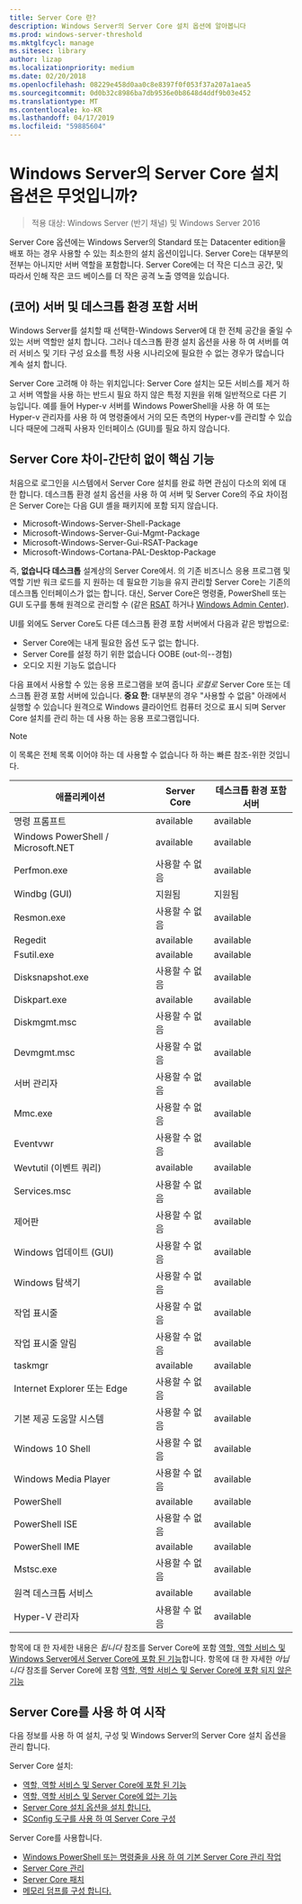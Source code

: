 ```yaml
---
title: Server Core 란?
description: Windows Server의 Server Core 설치 옵션에 알아봅니다
ms.prod: windows-server-threshold
ms.mktglfcycl: manage
ms.sitesec: library
author: lizap
ms.localizationpriority: medium
ms.date: 02/20/2018
ms.openlocfilehash: 08229e458d0aa0c8e8397f0f053f37a207a1aea5
ms.sourcegitcommit: 0d0b32c8986ba7db9536e0b8648d4ddf9b03e452
ms.translationtype: MT
ms.contentlocale: ko-KR
ms.lasthandoff: 04/17/2019
ms.locfileid: "59885604"
---
```

# <a name="what-is-the-server-core-installation-option-in-windows-server"></a>Windows Server의 Server Core 설치 옵션은 무엇입니까?

> 적용 대상: Windows Server (반기 채널) 및 Windows Server 2016

Server Core 옵션에는 Windows Server의 Standard 또는 Datacenter edition을 배포 하는 경우 사용할 수 있는 최소한의 설치 옵션이입니다. Server Core는 대부분의 전부는 아니지만 서버 역할을 포함합니다. Server Core에는 더 작은 디스크 공간, 및 따라서 인해 작은 코드 베이스를 더 작은 공격 노출 영역을 있습니다. 

## <a name="server-core-vs-server-with-desktop-experience"></a>(코어) 서버 및 데스크톱 환경 포함 서버 
Windows Server를 설치할 때 선택한-Windows Server에 대 한 전체 공간을 줄일 수 있는 서버 역할만 설치 합니다. 그러나 데스크톱 환경 설치 옵션을 사용 하 여 서버를 여러 서비스 및 기타 구성 요소를 특정 사용 시나리오에 필요한 수 없는 경우가 많습니다 계속 설치 합니다. 

Server Core 고려해 야 하는 위치입니다: Server Core 설치는 모든 서비스를 제거 하 고 서버 역할을 사용 하는 반드시 필요 하지 않은 특정 지원을 위해 일반적으로 다른 기능입니다. 예를 들어 Hyper-v 서버를 Windows PowerShell을 사용 하 여 또는 Hyper-v 관리자를 사용 하 여 명령줄에서 거의 모든 측면의 Hyper-v를 관리할 수 있습니다 때문에 그래픽 사용자 인터페이스 (GUI)를 필요 하지 않습니다. 

## <a name="the-server-core-difference---core-capabilities-without-the-frills"></a>Server Core 차이-간단히 없이 핵심 기능
처음으로 로그인을 시스템에서 Server Core 설치를 완료 하면 관심이 다소의 외에 대 한 합니다. 데스크톱 환경 설치 옵션을 사용 하 여 서버 및 Server Core의 주요 차이점은 Server Core는 다음 GUI 셸을 패키지에 포함 되지 않습니다.

- Microsoft-Windows-Server-Shell-Package
- Microsoft-Windows-Server-Gui-Mgmt-Package
- Microsoft-Windows-Server-Gui-RSAT-Package
- Microsoft-Windows-Cortana-PAL-Desktop-Package

즉, **없습니다 데스크톱** 설계상의 Server Core에서. 의 기존 비즈니스 응용 프로그램 및 역할 기반 워크 로드를 지 원하는 데 필요한 기능을 유지 관리할 Server Core는 기존의 데스크톱 인터페이스가 없는 합니다. 대신, Server Core은 명령줄, PowerShell 또는 GUI 도구를 통해 원격으로 관리할 수 (같은 [RSAT](../../remote/remote-server-administration-tools.md) 하거나 [Windows Admin Center](../../manage/windows-admin-center/overview.md)).

UI를 외에도 Server Core도 다른 데스크톱 환경 포함 서버에서 다음과 같은 방법으로:

- Server Core에는 내게 필요한 옵션 도구 없는 합니다.
- Server Core를 설정 하기 위한 없습니다 OOBE (out-의--경험)
- 오디오 지원 기능도 없습니다

다음 표에서 사용할 수 있는 응용 프로그램을 보여 줍니다 *로컬로* Server Core 또는 데스크톱 환경 포함 서버에 있습니다. **중요 한**: 대부분의 경우 "사용할 수 없음" 아래에서 실행할 수 있습니다 원격으로 Windows 클라이언트 컴퓨터 것으로 표시 되며 Server Core 설치를 관리 하는 데 사용 하는 응용 프로그램입니다.

> [!NOTE]
> 이 목록은 전체 목록 이어야 하는 데 사용할 수 없습니다 하 하는 빠른 참조-위한 것입니다.


| 애플리케이션                     | Server Core     | 데스크톱 환경 포함 서버 |
|------------------------------------|-----------------|--------------------------------|
| 명령 프롬프트                     | available       | available                      |
| Windows PowerShell / Microsoft.NET | available       | available                      |
| Perfmon.exe                        | 사용할 수 없음  | available                      |
| Windbg (GUI)                         | 지원됨       | 지원됨                      |
| Resmon.exe                         | 사용할 수 없음   | available                      |
| Regedit                            | available       | available                      |
| Fsutil.exe                         | available       | available                      |
| Disksnapshot.exe                   | 사용할 수 없음   | available                      |
| Diskpart.exe                       | available       | available                      |
| Diskmgmt.msc                       | 사용할 수 없음   | available                      |
| Devmgmt.msc                        | 사용할 수 없음   | available                      |
| 서버 관리자                     | 사용할 수 없음  | available                      |
| Mmc.exe                            | 사용할 수 없음   | available                      |
| Eventvwr                           | 사용할 수 없음  | available                      |
| Wevtutil (이벤트 쿼리)           | available       | available                      |
| Services.msc                       | 사용할 수 없음   | available                      |
| 제어판                      | 사용할 수 없음   | available                      |
| Windows 업데이트 (GUI)                 | 사용할 수 없음 | available                      |
| Windows 탐색기                   | 사용할 수 없음   | available                      |
| 작업 표시줄                            | 사용할 수 없음   | available                      |
| 작업 표시줄 알림              | 사용할 수 없음   | available                      |
| taskmgr                            | available       | available                      |
| Internet Explorer 또는 Edge          | 사용할 수 없음   | available                      |
| 기본 제공 도움말 시스템               | 사용할 수 없음   | available                      |
| Windows 10 Shell                   | 사용할 수 없음   | available                      |
| Windows Media Player               | 사용할 수 없음   | available                      |
| PowerShell                         | available       | available                      |
| PowerShell ISE                     | 사용할 수 없음   | available                      |
| PowerShell IME                     | available       | available                      |
| Mstsc.exe                          | 사용할 수 없음   | available                      |
| 원격 데스크톱 서비스            | available       | available                      |
| Hyper-V 관리자                    | 사용할 수 없음  | available                      |


항목에 대 한 자세한 내용은 *됩니다* 참조를 Server Core에 포함 [역할, 역할 서비스 및 Windows Server에서 Server Core에 포함 된 기능](server-core-roles-and-services.md)합니다. 항목에 대 한 자세한 *아닙니다* 참조를 Server Core에 포함 [역할, 역할 서비스 및 Server Core에 포함 되지 않은 기능](server-core-removed-roles.md)

## <a name="get-started-using-server-core"></a>Server Core를 사용 하 여 시작
다음 정보를 사용 하 여 설치, 구성 및 Windows Server의 Server Core 설치 옵션을 관리 합니다.

Server Core 설치: 
- [역할, 역할 서비스 및 Server Core에 포함 된 기능](server-core-roles-and-services.md)
- [역할, 역할 서비스 및 Server Core에 없는 기능](server-core-removed-roles.md)
- [Server Core 설치 옵션을 설치 합니다.](../../get-started/getting-started-with-server-core.md)
- [SConfig 도구를 사용 하 여 Server Core 구성](../../get-started/sconfig-on-ws2016.md)

Server Core를 사용합니다.
- [Windows PowerShell 또는 명령줄을 사용 하 여 기본 Server Core 관리 작업](server-core-administer.md)
- [Server Core 관리](server-core-manage.md)
- [Server Core 패치](server-core-servicing.md)
- [메모리 덤프를 구성 합니다.](server-core-memory-dump.md)